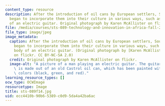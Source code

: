 ```yaml
---
content_type: resource
description: After the introduction of oil cans by European settlers, South Africans
  began to incorporate them into their culture in various ways, such as for the body
  of an electric guitar. Original photograph by Karen McAllister on flickr.
file: /media/courses/sts-089-technology-and-innovation-in-africa-fall-2014/ecc4410b90b65389c0d95da4a42ba6ac_sts-089f14.jpg
file_type: image/jpeg
image_metadata:
  caption: After the introduction of oil cans by European settlers, South Africans
    began to incorporate them into their culture in various ways, such as for the
    body of an electric guitar. (Original photograph by [Karen McAllister](https://www.flickr.com/photos/karen_mcallister_photography/1623253459/in/set-72157602509304283)
    on flickr. CC BY-NC-SA 2.0)
  credit: Original photograph by Karen McAllister on flickr.
  image-alt: "A picture of a man playing an electric guitar. The guitar\u2019s body\
    \ is made out of an old Castrol oil can, which has been painted with South African\
    \ colors (black, green, and red)."
learning_resource_types: []
ocw_type: OCWImage
resourcetype: Image
title: sts-089f14.jpg
uid: ecc4410b-90b6-5389-c0d9-5da4a42ba6ac
---
```

